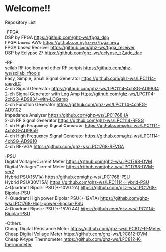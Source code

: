 # Welcome!!

Repository List<br>

-FPGA<br>
DSP by FPGA https://github.com/ghz-ws/fpga_dsp <br>
FPGA based AWG https://github.com/ghz-ws/fpga_awg <br>
FPGA based Receiver https://github.com/ghz-ws/fpga_receiver <br>
DSP by Eclypse Z7 https://github.com/ghz-ws/eclypse_z7_adc_dac <br>

-RF<br>
scilab RF toolbox and other RF scripts https://github.com/ghz-ws/scilab_rftools <br>
Easy, Simple, Small Signal Generator https://github.com/ghz-ws/LPC1114-easySG <br>
4-ch Signal Generator https://github.com/ghz-ws/LPC1114-4chSG-AD9834 <br>
2-ch Signal Generator with Log Amp https://github.com/ghz-ws/LPC1114-2chSG-AD9834-with-LOGamp <br>
4-ch Function Generator  https://github.com/ghz-ws/LPC1114-4chFG-AD9102 <br>
Impedance Analyzer https://github.com/ghz-ws/LPC1768-IA <br>
2-ch RF Signal Generator https://github.com/ghz-ws/LPC1114-RFSG <br>
4-ch High Frequency Signal Generator https://github.com/ghz-ws/LPC1114-4chSG-AD9859 <br>
4-ch High Frequency Signal Generator https://github.com/ghz-ws/LPC1114-4chSG-AD9910 <br>
4-ch RF-VGA https://github.com/ghz-ws/LPC1768-RFVGA <br>

-PSU<br>
Digital Voltage/Current Meter https://github.com/ghz-ws/LPC1768-DVM <br>
Digital Voltage/Current Meter https://github.com/ghz-ws/LPC1768-DVM-ver2 <br>
Hybrid PSU(15V1A) https://github.com/ghz-ws/LPC1768-PSU <br>
Hybrid PSU(30V1.5A) https://github.com/ghz-ws/LPC1114-Hybrid-PSU <br>
4-Quadrant Bipolar PSU(+-10V0.2A) https://github.com/ghz-ws/LPC1768-Bipolar-PSU <br>
4-Quadrant High power Bipolar PSU(+-12V1A) https://github.com/ghz-ws/LPC1768-High-power-Bipolar-PSU <br>
4-Quadrant Bipolar PSU(+-15V0.4A) https://github.com/ghz-ws/LPC1114-Bipolar-PSU <br>

-Others<br>
Cheap Digital Resistance Meter https://github.com/ghz-ws/LPC812-R-Meter <br>
Cheap Digital Voltage Meter https://github.com/ghz-ws/LPC812-DVM <br>
Cheap K-type Thermometer https://github.com/ghz-ws/LPC812-K-thermometer <br>
